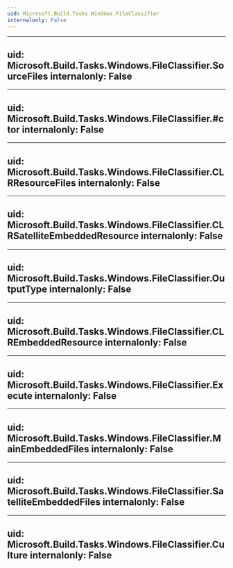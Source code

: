 ```yaml
---
uid: Microsoft.Build.Tasks.Windows.FileClassifier
internalonly: False
---
```


---
uid: Microsoft.Build.Tasks.Windows.FileClassifier.SourceFiles
internalonly: False
---

---
uid: Microsoft.Build.Tasks.Windows.FileClassifier.#ctor
internalonly: False
---

---
uid: Microsoft.Build.Tasks.Windows.FileClassifier.CLRResourceFiles
internalonly: False
---

---
uid: Microsoft.Build.Tasks.Windows.FileClassifier.CLRSatelliteEmbeddedResource
internalonly: False
---

---
uid: Microsoft.Build.Tasks.Windows.FileClassifier.OutputType
internalonly: False
---

---
uid: Microsoft.Build.Tasks.Windows.FileClassifier.CLREmbeddedResource
internalonly: False
---

---
uid: Microsoft.Build.Tasks.Windows.FileClassifier.Execute
internalonly: False
---

---
uid: Microsoft.Build.Tasks.Windows.FileClassifier.MainEmbeddedFiles
internalonly: False
---

---
uid: Microsoft.Build.Tasks.Windows.FileClassifier.SatelliteEmbeddedFiles
internalonly: False
---

---
uid: Microsoft.Build.Tasks.Windows.FileClassifier.Culture
internalonly: False
---
